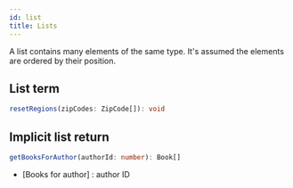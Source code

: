 ```yaml
---
id: list
title: Lists
---
```


A list contains many elements of the same type. It's assumed the elements are ordered by their position.

## List term

```typescript
resetRegions(zipCodes: ZipCode[]): void
```

## Implicit list return

```typescript
getBooksForAuthor(authorId: number): Book[]
```

* [Books for author] : author ID